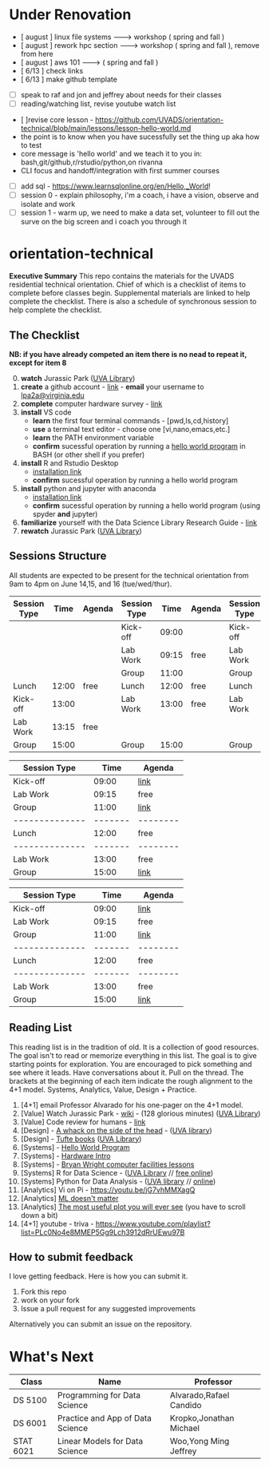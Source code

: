 # Under Renovation
* [ august ] linux file systems ---> workshop ( spring and fall )
* [ august ] rework hpc section ---> workshop ( spring and fall ), remove from here
* [ august ] aws 101 ---> ( spring and fall )
* [ 6/13 ] check links
* [ 6/13 ] make github template
* [ ] speak to raf and jon and jeffrey about needs for their classes
* [ ] reading/watching list, revise youtube watch list
*  [ ]revise core lesson - https://github.com/UVADS/orientation-technical/blob/main/lessons/lesson-hello-world.md
  * the point is to know when you have sucessfully set the thing up aka how to test
  * core message is 'hello world' and we teach it to you in: bash,git/github,r/rstudio/python,on rivanna 
  * CLI focus and handoff/integration with first summer courses
* [ ] add sql - https://www.learnsqlonline.org/en/Hello,_World!
* [ ] session 0 - explain philosophy, i'm a coach, i have a vision, observe and isolate and work
* [ ] session 1 - warm up, we need to make a data set, volunteer to fill out the surve on the big screen and i coach you through it

# orientation-technical
**Executive Summary** This repo contains the materials for the UVADS residential technical orientation. Chief of which is a checklist of items to complete before classes begin. Supplemental materials are linked to help complete the checklist. There is also a schedule of synchronous session to help complete the checklist.

## The Checklist

**NB: if you have already competed an item there is no nead to repeat it, except for item 8**

0. **watch** Jurassic Park ([UVA Library](https://search.lib.virginia.edu/sources/uva_library/items/swank_0013371))
1. **create** a github account - [link](https://github.com/join) - **email** your username to lpa2a@virginia.edu
2. **complete** computer hardware survey - [link](https://forms.gle/ddkrs1CtDwxGb1a87)
6. **install** VS code
    * **learn** the first four terminal commands - [pwd,ls,cd,history]
    * **use** a terminal text editor - choose one [vi,nano,emacs,etc.]
    * **learn** the PATH environment variable
    * **confirm** sucessful operation by running a [hello world program](https://github.com/UVADS/orientation-technical/blob/main/lessons/lesson-hello-world.md) in BASH (or other shell if you prefer)
8. **install** R and Rstudio Desktop
    * [installation link](https://rstudio.com/products/rstudio/download/#download)
    * **confirm** sucessful operation by running a hello world program
10. **install** python and jupyter with anaconda
    * [installation link](https://docs.anaconda.com/anaconda/install/index.html)
    * **confirm** sucessful operation by running a hello world program (using spyder **and** jupyter)
13. **familiarize** yourself with the Data Science Library Research Guide - [link](https://guides.lib.virginia.edu/datascience)
1. **rewatch** Jurassic Park ([UVA Library](https://search.lib.virginia.edu/sources/uva_library/items/swank_0013371))

## Sessions Structure
All students are expected to be present for the technical orientation from 9am to 4pm on June 14,15, and 16 (tue/wed/thur).

| Session Type | Time  | Agenda |Session Type | Time  | Agenda |Session Type | Time  | Agenda |
|--------------|-------|--------|--------------|-------|--------|--------------|-------|--------|
|             |       |         | Kick-off     | 09:00 |        |Kick-off     | 09:00 |        |
|             |       |         | Lab Work     | 09:15 | free   | Lab Work     | 09:15 | free   |
|             |       |         | Group        | 11:00 |         |Group        | 11:00 | |
| Lunch        | 12:00 | free   | Lunch        | 12:00 | free   | Lunch        | 12:00 | free   |
| Kick-off     | 13:00 |        | Lab Work     | 13:00 | free   |  Lab Work     | 13:00 | free   | 
| Lab Work     | 13:15 | free   |             |       |         |              |       |         | 
| Group        | 15:00 |        | Group        | 15:00 |        | Group        | 15:00 |        |     

| Session Type | Time  | Agenda |
|--------------|-------|--------|
| Kick-off     | 09:00 | [link](https://github.com/alonzi/orientation-technical/blob/main/agenda/agenda-kickoff-tuesday.md)   |
| Lab Work     | 09:15 | free   |
| Group        | 11:00 | [link](https://github.com/alonzi/orientation-technical/blob/main/agenda/agenda-1100-tuesday.md) |
|--------------|-------|--------|
| Lunch        | 12:00 | free   |
|--------------|-------|--------|
| Lab Work     | 13:00 | free   | 
| Group        | 15:00 | [link](https://github.com/alonzi/orientation-technical/blob/main/agenda/agenda-1500-tuesday.md)   | 

| Session Type | Time  | Agenda |
|--------------|-------|--------|
| Kick-off     | 09:00 | [link](https://github.com/alonzi/orientation-technical/blob/main/agenda/agenda-kickoff-tuesday.md)   |
| Lab Work     | 09:15 | free   |
| Group        | 11:00 | [link](https://github.com/alonzi/orientation-technical/blob/main/agenda/agenda-1100-tuesday.md) |
|--------------|-------|--------|
| Lunch        | 12:00 | free   |
|--------------|-------|--------|
| Lab Work     | 13:00 | free   | 
| Group        | 15:00 | [link](https://github.com/alonzi/orientation-technical/blob/main/agenda/agenda-1500-tuesday.md)   | 

## Reading List
This reading list is in the tradition of old. It is a collection of good resources. The goal isn't to read or memorize everything in this list. The goal is to give starting points for exploration. You are encouraged to pick something and see where it leads. Have conversations about it. Pull on the thread. The brackets at the beginning of each item indicate the rough alignment to the 4+1 model. Systems, Analytics, Value, Design + Practice.

1. [4+1] email Professor Alvarado for his one-pager on the 4+1 model.
4. [Value] Watch Jurassic Park - [wiki](https://en.wikipedia.org/wiki/Jurassic_Park_(film)) - (128 glorious minutes) ([UVA Library](https://search.lib.virginia.edu/sources/uva_library/items/swank_0013371))
5. [Value] Code review for humans - [link](https://phauer.com/2018/code-review-guidelines/)
9. [Design] - [A whack on the side of the head](https://www.amazon.com/Whack-Side-Head-More-Creative/dp/0446404667) - ([UVA library](https://search.lib.virginia.edu/search?mode=advanced&q=title%3A%20%7BA%20Whack%20on%20the%20Side%20of%20the%20Head%3A%20How%20You%20Can%20Be%20More%20Creative%7D%20AND%20author%3A%20%7BOech%7D&pool=uva_library))
7. [Design] - [Tufte books](https://www.edwardtufte.com/tufte/) ([UVA Library](https://search.lib.virginia.edu/search?mode=advanced&q=author%3A%20%7BEdward%20Tufte%7D&pool=uva_library))
8. [Systems] - [Hello World Program](https://en.wikipedia.org/wiki/%22Hello,_World!%22_program)
9. [Systems] - [Hardware Intro](https://www.youtube.com/playlist?list=PLc0No4e8MMEPztUFVdtazgWi7L7pWakfO)
10. [Systems] - [Bryan Wright computer facilities lessons](http://galileo.phys.virginia.edu/compfac/courses/)
11. [Systems] R for Data Science - ([UVA Library](https://learning.oreilly.com/library/view/r-for-data/9781491910382/?ar) // [free online](https://r4ds.had.co.nz/))
12. [Systems] Python for Data Analysis - ([UVA library](https://learning.oreilly.com/library/view/python-for-data/9781491957653/?ar) // [online](https://wesmckinney.com/pages/book.html))
13. [Analytics] Vi on Pi - https://youtu.be/jG7vhMMXagQ
14. [Analytics] [ML doesn't matter](https://towardsdatascience.com/why-aspiring-data-scientists-should-not-make-a-big-deal-of-machine-learning-218a66b18467)
15. [Analytics] [The most useful plot you will ever see](https://matplotlib.org/stable/gallery/showcase/anatomy.html) (you have to scroll down a bit)
16. [4+1] youtube - triva - https://www.youtube.com/playlist?list=PLc0No4e8MMEP5Gg9Lch3912dRrUEwu97B

## How to submit feedback
I love getting feedback. Here is how you can submit it.
1. Fork this repo
2. work on your fork
3. Issue a pull request for any suggested improvements

Alternatively you can submit an issue on the repository.

# What's Next
| Class | Name  | Professor |
|-------|-------|-----------|
|  DS 5100   |Programming for Data Science | Alvarado,Rafael Candido   |
| DS 6001   |Practice and App of Data Science| Kropko,Jonathan Michael |
|   STAT 6021   | Linear Models for Data Science | Woo,Yong Ming Jeffrey |
